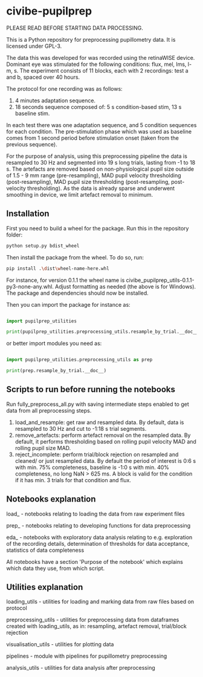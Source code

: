 # civibe-pupilprep

PLEASE READ BEFORE STARTING DATA PROCESSING.

This is a Python repository for preprocessing pupillometry data. It is licensed under GPL-3.

The data this was developed for was recorded using the retinaWISE device. Dominant eye was stimulated for the following conditions: flux, mel, lms, l-m, s. The experiment consists of 11 blocks, each with 2 recordings: test a and b, spaced over 40 hours.

The protocol for one recording was as follows:
1. 4 minutes adaptation sequence.
2. 18 seconds sequence composed of: 5 s condition-based stim, 13 s baseline stim.

In each test there was one adaptation sequence, and 5 condition sequences for each condition. The pre-stimulation phase which was used as baseline comes from 1 second period before stimulation onset (taken from the previous sequence).

For the purpose of analysis, using this preprocessing pipeline the data is resampled to 30 Hz and segmented into 19 s long trials, lasting from -1 to 18 s. The artefacts are removed based on non-physiological pupil size outside of 1.5 - 9 mm range (pre-resampling), MAD pupil velocity thresholding (post-resampling), MAD pupil size thresholding (post-resampling, post-velocity thresholding). As the data is already sparse and underwent smoothing in device, we limit artefact removal to minimum.

## Installation

First you need to build a wheel for the package. Run this in the repository folder:

```bash
python setup.py bdist_wheel
```
Then install the package from the wheel. To do so, run:

```bash
pip install .\dist\wheel-name-here.whl
```
For instance, for version 0.1.1 the wheel name is civibe_pupilprep_utils-0.1.1-py3-none-any.whl. Adjust formatting as needed (the above is for Windows). The package and dependencies should now be installed.

Then you can import the package for instance as:

```python

import pupilprep_utilities

print(pupilprep_utilities.preprocessing_utils.resample_by_trial.__doc__)
```

or better import modules you need as:

```python

import pupilprep_utilities.preprocessing_utils as prep

print(prep.resample_by_trial.__doc__)
```

## Scripts to run before running the notebooks

Run fully_preprocess_all.py with saving intermediate steps enabled to get data from all preprocessing steps.
1. load_and_resample: get raw and resampled data. By default, data is resampled to 30 Hz and cut to -1:18 s trial segments.
2. remove_artefacts: perform artefact removal on the resampled data. By default, it performs thresholding based on rolling pupil velocity MAD and rolling pupil size MAD.
3. reject_incomplete: perform trial/block rejection on resampled and cleaned/ or just resampled data. By default the period of interest is 0:6 s with min. 75% completeness, baseline is -1:0 s with min. 40% completeness, no long NaN > 625 ms. A block is valid for the condition if it has min. 3 trials for that condition and flux. 

## Notebooks explanation

load_ - notebooks relating to loading the data from raw experiment files

prep_ - notebooks relating to developing functions for data preprocessing

eda_ - notebooks with exploratory data analysis relating to e.g. exploration of the recording details, determination of thresholds for data acceptance, statistics of data completeness

All notebooks have a section 'Purpose of the notebook' which explains which data they use, from which script.

## Utilities explanation

loading_utils - utilities for loading and marking data from raw files based on protocol

preprocessing_utils - utilities for preprocessing data from dataframes created with loading_utils, as in: resampling, artefact removal, trial/block rejection

visualisation_utils - utilities for plotting data

pipelines - module with pipelines for pupillometry preprocessing

analysis_utils - utilities for data analysis after preprocessing

